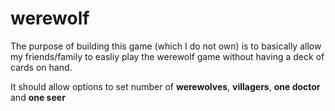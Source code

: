 # werewolf

The purpose of building this game (which I do not own) is to basically allow my friends/family to easliy play the werewolf game without having a deck of cards on hand.

It should allow options to set number of **werewolves**, **villagers**, **one doctor** and **one seer**
